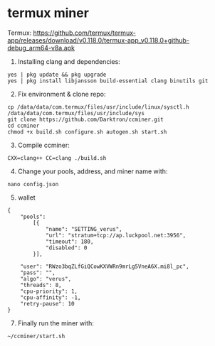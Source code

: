 # termux miner
Termux: https://github.com/termux/termux-app/releases/download/v0.118.0/termux-app_v0.118.0+github-debug_arm64-v8a.apk

1. Installing clang and dependencies:
```
yes | pkg update && pkg upgrade
yes | pkg install libjansson build-essential clang binutils git
```
2. Fix environment & clone repo:
```
cp /data/data/com.termux/files/usr/include/linux/sysctl.h /data/data/com.termux/files/usr/include/sys
git clone https://github.com/Darktron/ccminer.git
cd ccminer
chmod +x build.sh configure.sh autogen.sh start.sh
```
3. Compile ccminer:
```
CXX=clang++ CC=clang ./build.sh
```
4. Change your pools, address, and miner name with:
```
nano config.json
```
5. wallet
```
{
    "pools":
        [{
            "name": "SETTING_verus",
            "url": "stratum+tcp://ap.luckpool.net:3956",
            "timeout": 180,
            "disabled": 0
        }],

    "user": "RWzo3bqZLfGiQCowKXVWRn9mrLg5VneA6X.mi8l_pc",
    "pass": "",
    "algo": "verus",
    "threads": 8,
    "cpu-priority": 1,
    "cpu-affinity": -1,
    "retry-pause": 10
}
```
7. Finally run the miner with:
```
~/ccminer/start.sh
```
